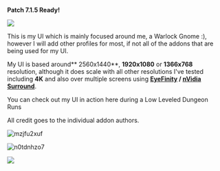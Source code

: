**Patch 7.1.5 Ready!**


![](https://s17.postimg.org/418jkue27/Maleviah.png)

This is my UI which is mainly focused around me, a Warlock Gnome :), however I will add other profiles for most, if not all of the addons that are being used for my UI.

My UI is based around** 2560x1440**, **1920x1080** or **1366x768** resolution, although it does scale with all other resolutions I've tested including **4K** and also over multiple screens using **[EyeFinity](https://en.wikipedia.org/wiki/AMD_Eyefinity) / [nVidia Surround](https://en.wikipedia.org/wiki/Multi-monitor#Nvidia_Surround)**.

You can check out my UI in action here during a Low Leveled Dungeon Runs

All credit goes to the individual addon authors.

![mzjfu2xuf](https://s7.postimg.org/pwb283t23/Wo_WScrn_Shot_021417_223056.jpg)

![n0tdnhzo7](https://s7.postimg.org/hcn2wlvbt/Wo_WScrn_Shot_021417_222757.jpg)

![](https://s7.postimg.org/477kqi1g9/Wo_WScrn_Shot_021417_220958.jpg)

